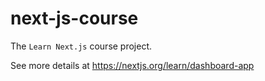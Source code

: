 # next-js-course
The `Learn Next.js` course project.

See more details at https://nextjs.org/learn/dashboard-app
